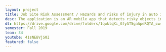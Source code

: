 ```yaml
---
layout: project
title: Job Site Risk Assessment / Hazards and risks of injury in auto industry
desc: The application is an AR mobile app that detects risky objects in the environment and provides information about the detected objects.
dl: https://drive.google.com/drive/folders/1qwklqXi_GfyAT5gaApeRQTA_cw4jYf-R?usp=sharing
semester: Fall 2019
team: 34
youtube: 41sNEBVjS0I
featured: false
---
```

